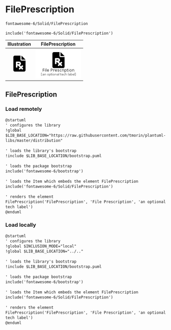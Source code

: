 # FilePrescription


```text
fontawesome-6/Solid/FilePrescription
```

```text
include('fontawesome-6/Solid/FilePrescription')
```



| Illustration | FilePrescription |
| :---: | :---: |
| ![illustration for Illustration](../../fontawesome-6/Solid/FilePrescription.png) | ![illustration for FilePrescription](../../fontawesome-6/Solid/FilePrescription.Local.png) |




## FilePrescription

### Load remotely
```plantuml
@startuml
' configures the library
!global $LIB_BASE_LOCATION="https://raw.githubusercontent.com/tmorin/plantuml-libs/master/distribution"

' loads the library's bootstrap
!include $LIB_BASE_LOCATION/bootstrap.puml

' loads the package bootstrap
include('fontawesome-6/bootstrap')

' loads the Item which embeds the element FilePrescription
include('fontawesome-6/Solid/FilePrescription')

' renders the element
FilePrescription('FilePrescription', 'File Prescription', 'an optional tech label')
@enduml
```

### Load locally
```plantuml
@startuml
' configures the library
!global $INCLUSION_MODE="local"
!global $LIB_BASE_LOCATION="../.."

' loads the library's bootstrap
!include $LIB_BASE_LOCATION/bootstrap.puml

' loads the package bootstrap
include('fontawesome-6/bootstrap')

' loads the Item which embeds the element FilePrescription
include('fontawesome-6/Solid/FilePrescription')

' renders the element
FilePrescription('FilePrescription', 'File Prescription', 'an optional tech label')
@enduml
```

